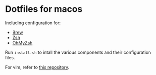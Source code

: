 # Dotfiles for macos

Including configuration for:

 - [Brew](https://brew.sh/)
 - [Zsh](http://www.zsh.org/)
 - [OhMyZsh](http://ohmyz.sh/)

Run `install.sh` to intall the various components and their configuration files.

For vim, refer to [this repository](https://github.com/ericdaat/vim-config).